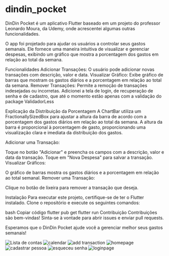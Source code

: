 # dindin_pocket

DinDin Pocket é um aplicativo Flutter baseado em um projeto do professor Leonardo Moura, da Udemy, onde acrescentei algumas outras funcionalidades.

O app foi projetado para ajudar os usuários a controlar seus gastos semanais. Ele fornece uma maneira intuitiva de visualizar e gerenciar despesas, exibindo um gráfico que mostra a porcentagem dos gastos em relação ao total da semana.

Funcionalidades
Adicionar Transações: O usuário pode adicionar novas transações com descrição, valor e data.
Visualizar Gráfico: Exibe gráfico de barras que mostram os gastos diários e a porcentagem em relação ao total da semana.
Remover Transações: Permite a remoção de transações indesejadas ou incorretas.
Adicionei a tela de login, de recuperação de senha e de cadastro, que até o momento estão apenas com a validação do package ValidadorLess


Explicação da Distribuição da Porcentagem
A ChartBar utiliza um FractionallySizedBox para ajustar a altura da barra de acordo com a porcentagem dos gastos diários em relação ao total da semana. A altura da barra é proporcional à porcentagem de gasto, proporcionando uma visualização clara e imediata da distribuição dos gastos.

Adicionar uma Transação:

Toque no botão "Adicionar" e preencha os campos com a descrição, valor e data da transação.
Toque em "Nova Despesa" para salvar a transação.
Visualizar Gráficos:

O gráfico de barras mostra os gastos diários e a porcentagem em relação ao total semanal.
Remover uma Transação:

Clique no botão de lixeira para remover a transação que deseja.

Instalação
Para executar este projeto, certifique-se de ter o Flutter instalado. Clone o repositório e execute os seguintes comandos:

bash
Copiar código
flutter pub get
flutter run
Contribuição
Contribuições são bem-vindas! Sinta-se à vontade para abrir issues e enviar pull requests.

Esperamos que o DinDin Pocket ajude você a gerenciar melhor seus gastos semanais!

![Lista de contas](https://github.com/marllondavid/money_pocket/assets/110509799/d964d69d-bb3d-4f7a-9789-a12ae367e7ec)
![calendar](https://github.com/marllondavid/money_pocket/assets/110509799/293a5c93-33f3-479d-b74b-aa114eee5c6e)
![add transaction](https://github.com/marllondavid/money_pocket/assets/110509799/f21d8ada-c1dc-4812-b5ec-f6152d744208)
![homepage](https://github.com/marllondavid/money_pocket/assets/110509799/37023895-4927-47d5-8132-07ed65658c47)
![cadastrar pessoa](https://github.com/marllondavid/money_pocket/assets/110509799/b1f22045-7f5d-4993-801d-e23da69c1829)
![esqueceu senha](https://github.com/marllondavid/money_pocket/assets/110509799/d4406554-43f8-466d-8530-4e5f2c6e607e)
![loginpage](https://github.com/marllondavid/money_pocket/assets/110509799/b4009cbd-c983-4f49-bbfd-eb2ffc7383b2)



